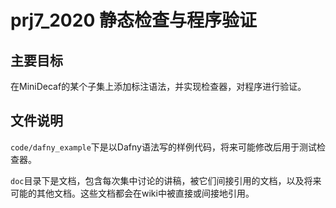 # prj7_2020 静态检查与程序验证

## 主要目标

在MiniDecaf的某个子集上添加标注语法，并实现检查器，对程序进行验证。

## 文件说明

`code/dafny_example`下是以Dafny语法写的样例代码，将来可能修改后用于测试检查器。

`doc`目录下是文档，包含每次集中讨论的讲稿，被它们间接引用的文档，以及将来可能的其他文档。这些文档都会在wiki中被直接或间接地引用。